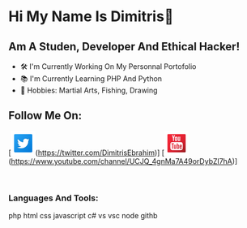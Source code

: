 # Hi My Name Is Dimitris👋

## Am A Studen, Developer And Ethical Hacker!
- 🛠 I'm Currently Working On My Personnal Portofolio
- 📚 I'm Currently Learning PHP And Python
- 🏅 Hobbies: Martial Arts, Fishing, Drawing

## Follow Me On:

[![twitter](./img/tw.png)(https://twitter.com/DimitrisEbrahim)]
[![youtube](./img/yt.png)(https://www.youtube.com/channel/UCJQ_4gnMa7A49orDybZl7hA)]

<br/>

### Languages And Tools:
php
html
css
javascript
c#
vs
vsc
node
githb

[twitter]: https://twitter.com/DimitrisEbrahim
[youtube]: https://www.youtube.com/channel/UCJQ_4gnMa7A49orDybZl7hA